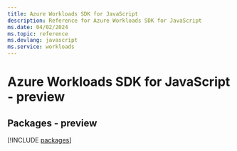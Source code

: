 ```yaml
---
title: Azure Workloads SDK for JavaScript
description: Reference for Azure Workloads SDK for JavaScript
ms.date: 04/02/2024
ms.topic: reference
ms.devlang: javascript
ms.service: workloads
---
```

# Azure Workloads SDK for JavaScript - preview
## Packages - preview
[!INCLUDE [packages](workloads-index.md)]